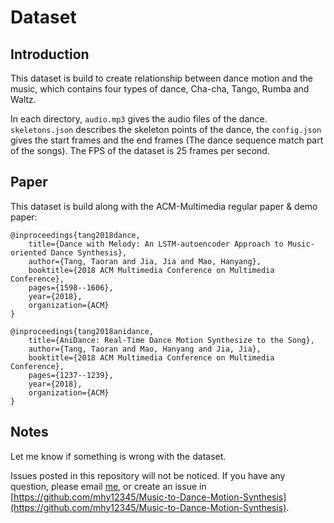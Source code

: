# Dataset

## Introduction

This dataset is build to create relationship between dance motion and the music, which contains four types of dance, Cha-cha, Tango, Rumba and Waltz. 

In each directory, `audio.mp3` gives the audio files of the dance. `skeletons.json` describes the skeleton points of the dance, the `config.json` gives the start frames and the end frames (The dance sequence match part of the songs). The FPS of the dataset is 25 frames per second.


## Paper

This dataset is build along with the ACM-Multimedia regular paper & demo paper:

```
@inproceedings{tang2018dance,
	title={Dance with Melody: An LSTM-autoencoder Approach to Music-oriented Dance Synthesis},
	author={Tang, Taoran and Jia, Jia and Mao, Hanyang},
	booktitle={2018 ACM Multimedia Conference on Multimedia Conference},
	pages={1598--1606},
	year={2018},
	organization={ACM}
}
```

```
@inproceedings{tang2018anidance,
	title={AniDance: Real-Time Dance Motion Synthesize to the Song},
	author={Tang, Taoran and Mao, Hanyang and Jia, Jia},
	booktitle={2018 ACM Multimedia Conference on Multimedia Conference},
	pages={1237--1239},
	year={2018},
	organization={ACM}
}
```

## Notes

Let me know if something is wrong with the dataset.

Issues posted in this repository will not be noticed. If you have any question, please email [me](maohanyang789@163.com), or create an issue in [https://github.com/mhy12345/Music-to-Dance-Motion-Synthesis](https://github.com/mhy12345/Music-to-Dance-Motion-Synthesis).

